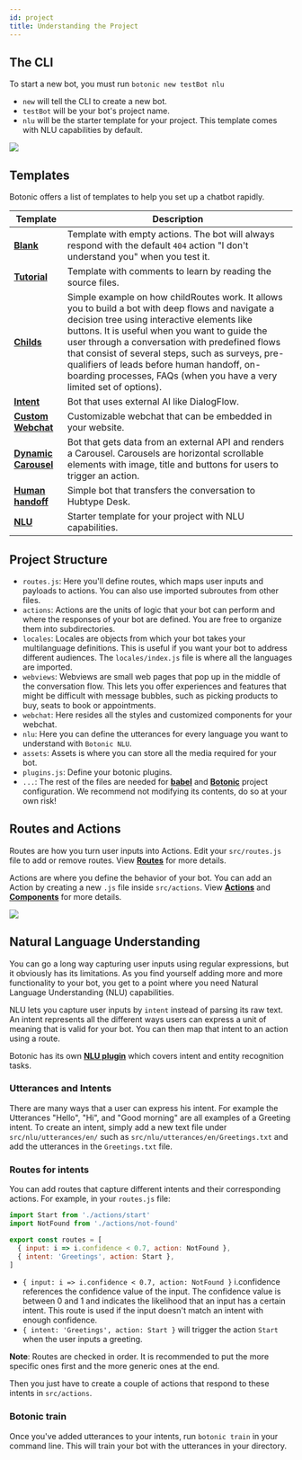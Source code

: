 ```yaml
---
id: project
title: Understanding the Project
---
```


## The CLI

To start a new bot, you must run `botonic new testBot nlu`

- `new` will tell the CLI to create a new bot.
- `testBot` will be your bot's project name.
- `nlu` will be the starter template for your project. This template comes with NLU capabilities by default.

<img src="https://botonic-doc-static.netlify.app/images/general/CLI.png"/>

## Templates

Botonic offers a list of templates to help you set up a chatbot rapidly.

| Template                                                                                                   | Description                                                                                                                                                                                                                                                                                                                                                                                                                   |
| ---------------------------------------------------------------------------------------------------------- | ----------------------------------------------------------------------------------------------------------------------------------------------------------------------------------------------------------------------------------------------------------------------------------------------------------------------------------------------------------------------------------------------------------------------------- |
| **[Blank](https://github.com/hubtype/botonic-examples/tree/master/templates/blank)**                       | Template with empty actions. The bot will always respond with the default `404` action "I don't understand you" when you test it.                                                                                                                                                                                                                                                                                             |
| **[Tutorial](https://github.com/hubtype/botonic-examples/tree/master/templates/tutorial)**                 | Template with comments to learn by reading the source files.                                                                                                                                                                                                                                                                                                                                                                  |
| **[Childs](https://github.com/hubtype/botonic-examples/tree/master/templates/childs)**                     | Simple example on how childRoutes work. It allows you to build a bot with deep flows and navigate a decision tree using interactive elements like buttons. It is useful when you want to guide the user through a conversation with predefined flows that consist of several steps, such as surveys, pre-qualifiers of leads before human handoff, on-boarding processes, FAQs (when you have a very limited set of options). |
| **[Intent](https://github.com/hubtype/botonic-examples/tree/master/templates/intent)**                     | Bot that uses external AI like DialogFlow.                                                                                                                                                                                                                                                                                                                                                                                    |
| **[Custom Webchat](https://github.com/hubtype/botonic-examples/tree/master/templates/custom-webchat)**     | Customizable webchat that can be embedded in your website.                                                                                                                                                                                                                                                                                                                                                                    |
| **[Dynamic Carousel](https://github.com/hubtype/botonic-examples/tree/master/templates/dynamic-carousel)** | Bot that gets data from an external API and renders a Carousel. Carousels are horizontal scrollable elements with image, title and buttons for users to trigger an action.                                                                                                                                                                                                                                                    |
| **[Human handoff](https://github.com/hubtype/botonic-examples/tree/master/templates/handoff)**             | Simple bot that transfers the conversation to Hubtype Desk.                                                                                                                                                                                                                                                                                                                                                                   |
| **[NLU](https://github.com/hubtype/botonic-examples/tree/master/templates/nlu)**                           | Starter template for your project with NLU capabilities.                                                                                                                                                                                                                                                                                                                                                                      |

## Project Structure

- `routes.js`: Here you'll define routes, which maps user inputs and payloads to actions. You can also use imported subroutes from other files.
- `actions`: Actions are the units of logic that your bot can perform and where the responses of your bot are defined. You are free to organize them into subdirectories.
- `locales`: Locales are objects from which your bot takes your multilanguage definitions. This is useful if you want your bot to address different audiences. The `locales/index.js` file is where all the languages are imported.
- `webviews`: Webviews are small web pages that pop up in the middle of the conversation flow. This lets you offer experiences and features that might be difficult with message bubbles, such as picking products to buy, seats to book or appointments.
- `webchat`: Here resides all the styles and customized components for your webchat.
- `nlu`: Here you can define the utterances for every language you want to understand with `Botonic NLU`.
- `assets`: Assets is where you can store all the media required for your bot.
- `plugins.js`: Define your botonic plugins.
- `...`: The rest of the files are needed for **[babel](https://babeljs.io/)** and **[Botonic](https://github.com/hubtype/botonic)** project configuration. We recommend not modifying its contents, do so at your own risk!

## Routes and Actions

Routes are how you turn user inputs into Actions. Edit your `src/routes.js` file to add or remove routes. View **[Routes](/docs/concepts/routes)** for more details.

Actions are where you define the behavior of your bot. You can add an Action by creating a new `.js` file inside `src/actions`. View **[Actions](/docs/concepts/actions)** and **[Components](/docs/components/components)** for more details.

<img src="https://botonic-doc-static.netlify.app/images/general/understanding-project.png"/>

## Natural Language Understanding

You can go a long way capturing user inputs using regular expressions, but it obviously has its limitations. As you find yourself adding more and more functionality to your bot, you get to a point where you need Natural Language Understanding (NLU) capabilities.

NLU lets you capture user inputs by `intent` instead of parsing its raw text. An intent represents all the different ways users can express a unit of meaning that is valid for your bot.<!-- For example, you can group the sentences "What's the weather in California like?" and "Do you know if it's sunny today in California?" to the intent `GetWeather` and the parameter `city=California`. --> You can then map that intent to an action using a route.

Botonic has its own **[NLU plugin](/docs/plugins/plugin-nlu)** which covers intent and entity recognition tasks.

### Utterances and Intents

There are many ways that a user can express his intent. For example the Utterances "Hello", "Hi", and "Good morning" are all examples of a Greeting intent.
To create an intent, simply add a new text file under `src/nlu/utterances/en/` such as `src/nlu/utterances/en/Greetings.txt` and add the utterances in the `Greetings.txt` file.

### Routes for intents

You can add routes that capture different intents and their corresponding actions. For example, in your `routes.js` file:

```javascript
import Start from './actions/start'
import NotFound from './actions/not-found'

export const routes = [
  { input: i => i.confidence < 0.7, action: NotFound },
  { intent: 'Greetings', action: Start },
]
```

- `{ input: i => i.confidence < 0.7, action: NotFound }` i.confidence references the confidence value of the input. The confidence value is between 0 and 1 and indicates the likelihood that an input has a certain intent. This route is used if the input doesn't match an intent with enough confidence.
- `{ intent: 'Greetings', action: Start }` will trigger the action `Start` when the user inputs a greeting.

**Note**: Routes are checked in order. It is recommended to put the more specific ones first and the more generic ones at the end.

Then you just have to create a couple of actions that respond to these intents in `src/actions`.

### Botonic train

Once you've added utterances to your intents, run `botonic train` in your command line. This will train your bot with the utterances in your directory.
